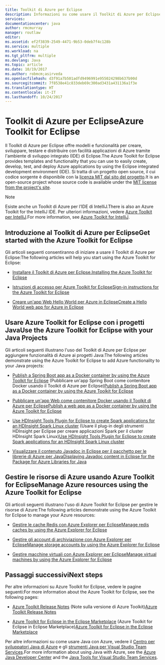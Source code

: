 ```yaml
---
title: Toolkit di Azure per Eclipse
description: Informazioni su come usare il Toolkit di Azure per Eclipse
services: 
documentationcenter: java
author: rmcmurray
manager: routlaw
editor: 
ms.assetid: ef2f3839-2549-4471-9b53-0deb7f4c128b
ms.service: multiple
ms.workload: na
ms.tgt_pltfrm: multiple
ms.devlang: Java
ms.topic: article
ms.date: 10/19/2017
ms.author: robmcm;asirveda
ms.openlocfilehash: d3f91a7b501adfd9496991e955024298b637b90d
ms.sourcegitcommit: 7f8538e41c833deb69c300ad3431a431136a1f3e
ms.translationtype: HT
ms.contentlocale: it-IT
ms.lasthandoff: 10/24/2017
---
```

# <a name="azure-toolkit-for-eclipse"></a><span data-ttu-id="78032-103">Toolkit di Azure per Eclipse</span><span class="sxs-lookup"><span data-stu-id="78032-103">Azure Toolkit for Eclipse</span></span>
<span data-ttu-id="78032-104">Il Toolkit di Azure per Eclipse offre modelli e funzionalità per creare, sviluppare, testare e distribuire con facilità applicazioni di Azure tramite l'ambiente di sviluppo integrato (IDE) di Eclipse.</span><span class="sxs-lookup"><span data-stu-id="78032-104">The Azure Toolkit for Eclipse provides templates and functionality that you can use to easily create, develop, test, and deploy Azure applications by using the Eclipse integrated development environment (IDE).</span></span> <span data-ttu-id="78032-105">Si tratta di un progetto open source, il cui codice sorgente è disponibile con la [licenza MIT dal sito del progetto](https://github.com/microsoft/azure-tools-for-java).</span><span class="sxs-lookup"><span data-stu-id="78032-105">It is an open-source project whose source code is available under the [MIT license from the project's site](https://github.com/microsoft/azure-tools-for-java).</span></span>

> [!NOTE]
> <span data-ttu-id="78032-106">Esiste anche un Toolkit di Azure per l’IDE di IntelliJ.</span><span class="sxs-lookup"><span data-stu-id="78032-106">There is also an Azure Toolkit for the IntelliJ IDE.</span></span> <span data-ttu-id="78032-107">Per ulteriori informazioni, vedere [Azure Toolkit per IntelliJ](../intellij/azure-toolkit-for-intellij.md).</span><span class="sxs-lookup"><span data-stu-id="78032-107">For more information, see [Azure Toolkit for IntelliJ](../intellij/azure-toolkit-for-intellij.md).</span></span>
> 
> 

## <a name="get-started-with-the-azure-toolkit-for-eclipse"></a><span data-ttu-id="78032-108">Introduzione al Toolkit di Azure per Eclipse</span><span class="sxs-lookup"><span data-stu-id="78032-108">Get started with the Azure Toolkit for Eclipse</span></span>
<span data-ttu-id="78032-109">Gli articoli seguenti consentiranno di iniziare a usare il Toolkit di Azure per Eclipse:</span><span class="sxs-lookup"><span data-stu-id="78032-109">The following articles will help you start using the Azure Toolkit for Eclipse:</span></span>

* [<span data-ttu-id="78032-110">Installare il Toolkit di Azure per Eclipse.</span><span class="sxs-lookup"><span data-stu-id="78032-110">Installing the Azure Toolkit for Eclipse</span></span>](azure-toolkit-for-eclipse-installation.md)

* [<span data-ttu-id="78032-111">Istruzioni di accesso per Azure Toolkit for Eclipse</span><span class="sxs-lookup"><span data-stu-id="78032-111">Sign-in instructions for the Azure Toolkit for Eclipse</span></span>](azure-toolkit-for-eclipse-sign-in-instructions.md)

* [<span data-ttu-id="78032-112">Creare un'app Web Hello World per Azure in Eclipse</span><span class="sxs-lookup"><span data-stu-id="78032-112">Create a Hello World web app for Azure in Eclipse</span></span>](/azure/app-service-web/app-service-web-eclipse-create-hello-world-web-app)

## <a name="use-the-azure-toolkit-for-eclipse-with-your-java-projects"></a><span data-ttu-id="78032-113">Usare Azure Toolkit for Eclipse con i progetti Java</span><span class="sxs-lookup"><span data-stu-id="78032-113">Use the Azure Toolkit for Eclipse with your Java Projects</span></span>
<span data-ttu-id="78032-114">Gli articoli seguenti illustrano l'uso del Toolkit di Azure per Eclipse per aggiungere funzionalità di Azure ai progetti Java:</span><span class="sxs-lookup"><span data-stu-id="78032-114">The following articles demonstrate using the Azure Toolkit for Eclipse to add Azure functionality to your Java projects:</span></span>

* <span data-ttu-id="78032-115">[Publish a Spring Boot app as a Docker container by using the Azure Toolkit for Eclipse](azure-toolkit-for-eclipse-publish-spring-boot-docker-app.md) (Pubblicare un'app Spring Boot come contenitore Docker usando il Toolkit di Azure per Eclipse)</span><span class="sxs-lookup"><span data-stu-id="78032-115">[Publish a Spring Boot app as a Docker container by using the Azure Toolkit for Eclipse](azure-toolkit-for-eclipse-publish-spring-boot-docker-app.md)</span></span>

* [<span data-ttu-id="78032-116">Pubblicare un'app Web come contenitore Docker usando il Toolkit di Azure per Eclipse</span><span class="sxs-lookup"><span data-stu-id="78032-116">Publish a web app as a Docker container by using the Azure Toolkit for Eclipse</span></span>](azure-toolkit-for-eclipse-publish-as-docker-container.md)

* <span data-ttu-id="78032-117">[Use HDInsight Tools Plugin for Eclipse to create Spark applications for an HDInsight Spark Linux cluster](/azure/hdinsight/hdinsight-apache-spark-eclipse-tool-plugin) (Usare il plug-in degli strumenti HDInsight per Eclipse per creare applicazioni Spark per il cluster HDInsight Spark Linux)</span><span class="sxs-lookup"><span data-stu-id="78032-117">[Use HDInsight Tools Plugin for Eclipse to create Spark applications for an HDInsight Spark Linux cluster](/azure/hdinsight/hdinsight-apache-spark-eclipse-tool-plugin)</span></span>

* [<span data-ttu-id="78032-118">Visualizzare il contenuto Javadoc in Eclipse per il pacchetto per le librerie di Azure per Java</span><span class="sxs-lookup"><span data-stu-id="78032-118">Displaying Javadoc content in Eclipse for the Package for Azure Libraries for Java</span></span>](azure-toolkit-for-eclipse-displaying-javadoc-content-for-azure-libraries.md)

## <a name="manage-azure-resources-using-the-azure-toolkit-for-eclipse"></a><span data-ttu-id="78032-119">Gestire le risorse di Azure usando Azure Toolkit for Eclipse</span><span class="sxs-lookup"><span data-stu-id="78032-119">Manage Azure resources using the Azure Toolkit for Eclipse</span></span>
<span data-ttu-id="78032-120">Gli articoli seguenti illustrano l'uso di Azure Toolkit for Eclipse per gestire le risorse di Azure:</span><span class="sxs-lookup"><span data-stu-id="78032-120">The following articles demonstrate using the Azure Toolkit for Eclipse to manage your Azure resources:</span></span>

* [<span data-ttu-id="78032-121">Gestire le cache Redis con Azure Explorer per Eclipse</span><span class="sxs-lookup"><span data-stu-id="78032-121">Manage redis caches by using the Azure Explorer for Eclipse</span></span>](azure-toolkit-for-eclipse-managing-redis-caches-using-azure-explorer.md)

* [<span data-ttu-id="78032-122">Gestire gli account di archiviazione con Azure Explorer per Eclipse</span><span class="sxs-lookup"><span data-stu-id="78032-122">Manage storage accounts by using the Azure Explorer for Eclipse</span></span>](azure-toolkit-for-eclipse-managing-storage-accounts-using-azure-explorer.md)

* [<span data-ttu-id="78032-123">Gestire macchine virtuali con Azure Explorer per Eclipse</span><span class="sxs-lookup"><span data-stu-id="78032-123">Manage virtual machines by using the Azure Explorer for Eclipse</span></span>](azure-toolkit-for-eclipse-managing-virtual-machines-using-azure-explorer.md)

## <a name="next-steps"></a><span data-ttu-id="78032-124">Passaggi successivi</span><span class="sxs-lookup"><span data-stu-id="78032-124">Next steps</span></span>

<span data-ttu-id="78032-125">Per altre informazioni su Azure Toolkit for Eclipse, vedere le pagine seguenti:</span><span class="sxs-lookup"><span data-stu-id="78032-125">For more information about the Azure Toolkit for Eclipse, see the following pages:</span></span>

* <span data-ttu-id="78032-126">[Azure Toolkit Release Notes](https://github.com/Microsoft/azure-tools-for-java/releases) (Note sulla versione di Azure Toolkit)</span><span class="sxs-lookup"><span data-stu-id="78032-126">[Azure Toolkit Release Notes](https://github.com/Microsoft/azure-tools-for-java/releases)</span></span>

* <span data-ttu-id="78032-127">[Azure Toolkit for Eclipse in the Eclipse Marketplace](http://marketplace.eclipse.org/content/azure-toolkit-eclipse) (Azure Toolkit for Eclipse in Eclipse Marketplace)</span><span class="sxs-lookup"><span data-stu-id="78032-127">[Azure Toolkit for Eclipse in the Eclipse Marketplace](http://marketplace.eclipse.org/content/azure-toolkit-eclipse)</span></span>

<span data-ttu-id="78032-128">Per altre informazioni su come usare Java con Azure, vedere il [Centro per sviluppatori Java di Azure](https://azure.microsoft.com/develop/java/) e gli [strumenti Java per Visual Studio Team Services](https://java.visualstudio.com/).</span><span class="sxs-lookup"><span data-stu-id="78032-128">For more information about using Java with Azure, see the [Azure Java Developer Center](https://azure.microsoft.com/develop/java/) and the [Java Tools for Visual Studio Team Services](https://java.visualstudio.com/).</span></span>

<!-- [!INCLUDE [azure-toolkit-additional-resources](../includes/azure-toolkit-additional-resources.md)] -->

<!-- URL List -->

[Azure Java Developer Center]: https://docs.microsoft.com/java/azure
[Java Tools for Visual Studio Team Services]: https://java.visualstudio.com/

<!-- Temporarily Deprecated URLs -->

<!-- [Deploying large deployments](azure-toolkit-for-eclipse-deploying-large-deployments.md) -->
<!-- [How to Maintain Session Data with Session Affinity]: http://go.microsoft.com/fwlink/?LinkID=699539 -->
<!-- [How to Use Co-located Caching]: http://go.microsoft.com/fwlink/?LinkID=699542 -->
<!-- [How to Use Dedicated Caching]: http://go.microsoft.com/fwlink/?LinkID=699543 -->
<!-- [How to Use JMS with AMQP 1.0 in Azure with Eclipse]: http://go.microsoft.com/fwlink/?LinkID=699544 -->
<!-- [How to Use SSL Offloading]: http://go.microsoft.com/fwlink/?LinkID=699545 -->
<!-- [SSL Offloading]: http://go.microsoft.com/fwlink/?LinkID=699549 -->
<!-- [Using the Azure Service Runtime Library in JSP]: http://go.microsoft.com/fwlink/?LinkID=699551 -->
<!-- [How to Authenticate Web Users with Azure Access Control Service Using Eclipse]: /azure/active-directory/active-directory-java-authenticate-users-access-control-eclipse.md -->
<!-- [Debug a Java Web App on Azure in Eclipse]: /azure/app-service-web/app-service-web-debug-java-web-app-in-eclipse.md -->
<!-- [Debugging Azure Applications in Eclipse]: azure-toolkit-for-eclipse-debugging-azure-applications.md -->

<!-- Legacy MSDN URL = https://msdn.microsoft.com/library/azure/hh694271.aspx -->

